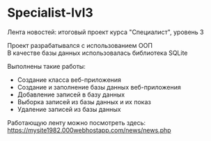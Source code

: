 # Specialist-lvl3
Лента новостей: итоговый проект курса "Специалист", уровень 3 <br>

Проект разрабатывался с использованием ООП<br>
В качестве базы данных использовалась библиотека SQLite<br>

Выполнены такие работы:<br>
<ul>
<li>Создание класса веб-приложения</li>
<li>Создание и заполнение базы данных веб-приложения</li>
<li>Добавление записей в базу данных</li>
<li>Выборка записей из базы данных и их показ</li>
<li>Удаление записей из базы данных</li>
</ul>

Работающую ленту можно посмотреть здесь: https://mysite1982.000webhostapp.com/news/news.php<br>
